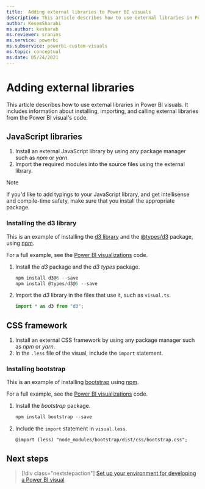 ```yaml
---
title:  Adding external libraries to Power BI visuals
description: This article describes how to use external libraries in Power BI visuals.
author: KesemSharabi
ms.author: kesharab
ms.reviewer: sranins
ms.service: powerbi
ms.subservice: powerbi-custom-visuals
ms.topic: conceptual
ms.date: 05/24/2021
---
```


# Adding external libraries

This article describes how to use external libraries in Power BI visuals. It includes information about installing, importing, and calling external libraries from the Power BI visual's code.

## JavaScript libraries

1. Install an external JavaScript library by using any package manager such as *npm* or *yarn*.
2. Import the required modules into the source files using the external library.

>[!NOTE]
>If you'd like to add typings to your JavaScript library, and get intellisense and compile-time safety, make sure that you install the appropriate package.

### Installing the d3 library

This is an example of installing the [d3 library](https://www.npmjs.com/package/d3) and the [@types/d3](https://www.npmjs.com/package/@types/d3) package, using [npm](https://www.npmjs.com/).

For a full example, see the [Power BI visualizations](https://github.com/microsoft/powerbi-visuals-gantt/blob/master/src/gantt.ts#L29) code.

1. Install the *d3* package and the *d3 types* package.

    ```powershell
    npm install d3@5 --save
    npm install @types/d3@5 --save
    ```

2. Import the *d3* library in the files that use it, such as `visual.ts`.

    ```typescript
    import * as d3 from "d3";
    ```

## CSS framework

1. Install an external CSS framework by using any package manager such as *npm* or *yarn*.
2. In the `.less` file of the visual, include the `import` statement.

### Installing bootstrap

This is an example of installing [bootstrap](https://www.npmjs.com/package/bootstrap) using [npm](https://www.npmjs.com/).

For a full example, see the [Power BI visualizations](https://github.com/Microsoft/powerbi-visuals-sankey/blob/c8200da56913cd8b253be949a35fad0f4472b6de/style/visual.less#L32) code.

1. Install the *bootstrap* package.

    ```powershell
    npm install bootstrap --save
    ```

2. Include the `import` statement in `visual.less`.

    ```less
    @import (less) "node_modules/bootstrap/dist/css/bootstrap.css";
    ```

## Next steps

> [!div class="nextstepaction"]
> [Set up your environment for developing a Power BI visual](environment-setup.md)
